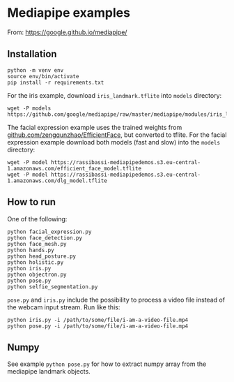 # Mediapipe examples

From:
https://google.github.io/mediapipe/


## Installation

```
python -m venv env
source env/bin/activate
pip install -r requirements.txt
```

For the iris example, download `iris_landmark.tflite` into `models` directory:
```
wget -P models https://github.com/google/mediapipe/raw/master/mediapipe/modules/iris_landmark/iris_landmark.tflite
```

The facial expression example uses the trained weights from [github.com/zengqunzhao/EfficientFace](https://github.com/zengqunzhao/EfficientFace), but converted to tflite.
For the facial expression example download both models (fast and slow) into the `models` directory:

```
wget -P model https://rassibassi-mediapipedemos.s3.eu-central-1.amazonaws.com/efficient_face_model.tflite
wget -P model https://rassibassi-mediapipedemos.s3.eu-central-1.amazonaws.com/dlg_model.tflite
```

## How to run

One of the following:

```
python facial_expression.py
python face_detection.py
python face_mesh.py
python hands.py
python head_posture.py
python holistic.py
python iris.py
python objectron.py
python pose.py
python selfie_segmentation.py
```

`pose.py` and `iris.py` include the possibility to process a video file instead of the webcam input stream. Run like this:

```
python iris.py -i /path/to/some/file/i-am-a-video-file.mp4
python pose.py -i /path/to/some/file/i-am-a-video-file.mp4
```

## Numpy

See example `python pose.py` for how to extract numpy array from the mediapipe landmark objects.
